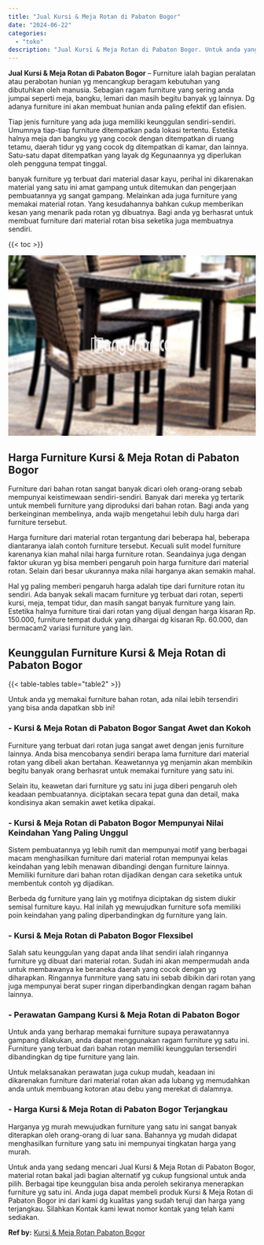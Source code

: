```yaml
---
title: "Jual Kursi & Meja Rotan di Pabaton Bogor"
date: "2024-06-22"
categories: 
  - "toko"
description: "Jual Kursi & Meja Rotan di Pabaton Bogor. Untuk anda yang sedang mencari Jual Kursi & Meja Rotan di Pabaton Bogor, material rotan bakal jadi bagian alternati..."
---
```


**Jual Kursi & Meja Rotan di Pabaton Bogor** – Furniture ialah bagian peralatan atau perabotan hunian yg mencangkup beragam kebutuhan yang dibutuhkan oleh manusia. Sebagian ragam furniture yang sering anda jumpai seperti meja, bangku, lemari dan masih begitu banyak yg lainnya. Dg adanya furniture ini akan membuat hunian anda paling efektif dan efisien.

Tiap jenis furniture yang ada juga memiliki keunggulan sendiri-sendiri. Umumnya tiap-tiap furniture ditempatkan pada lokasi tertentu. Estetika halnya meja dan bangku yg yang cocok dengan ditempatkan di ruang tetamu, daerah tidur yg yang cocok dg ditempatkan di kamar, dan lainnya. Satu-satu dapat ditempatkan yang layak dg Kegunaannya yg diperlukan oleh pengguna tempat tinggal.

banyak furniture yg terbuat dari material dasar kayu, perihal ini dikarenakan material yang satu ini amat gampang untuk ditemukan dan pengerjaan pembuatannya yg sangat gampang. Melainkan ada juga furniture yang memakai material rotan. Yang kesudahannya bahkan cukup memberikan kesan yang menarik pada rotan yg dibuatnya. Bagi anda yg berhasrat untuk membuat furniture dari material rotan bisa seketika juga membuatnya sendiri.

{{< toc >}}

![Jual Kursi & Meja Rotan di Pabaton Bogor](/images/kursi-meja-rotan-murah12.png)

## Harga Furniture Kursi & Meja Rotan di Pabaton Bogor

Furniture dari bahan rotan sangat banyak dicari oleh orang-orang sebab mempunyai keistimewaan sendiri-sendiri. Banyak dari mereka yg tertarik untuk membeli furniture yang diproduksi dari bahan rotan. Bagi anda yang berkeinginan membelinya, anda wajib mengetahui lebih dulu harga dari furniture tersebut.

Harga furniture dari material rotan tergantung dari beberapa hal, beberapa diantaranya ialah contoh furniture tersebut. Kecuali sulit model furniture karenanya kian mahal nilai harga furniture rotan. Seandainya juga dengan faktor ukuran yg bisa memberi pengaruh poin harga furniture dari material rotan. Selain dari besar ukurannya maka nilai harganya akan semakin mahal.

Hal yg paling memberi pengaruh harga adalah tipe dari furniture rotan itu sendiri. Ada banyak sekali macam furniture yg terbuat dari rotan, seperti kursi, meja, tempat tidur, dan masih sangat banyak furniture yang lain. Estetika halnya furniture tirai dari rotan yang dijual dengan harga kisaran Rp. 150.000, furniture tempat duduk yang dihargai dg kisaran Rp. 60.000, dan bermacam2 variasi furniture yang lain.

## Keunggulan Furniture Kursi & Meja Rotan di Pabaton Bogor

{{< table-tables table="table2" >}}

Untuk anda yg memakai furniture bahan rotan, ada nilai lebih tersendiri yang bisa anda dapatkan sbb ini!

### \- Kursi & Meja Rotan di Pabaton Bogor Sangat Awet dan Kokoh

Furniture yang terbuat dari rotan juga sangat awet dengan jenis furniture lainnya. Anda bisa mencobanya sendiri berapa lama furniture dari material rotan yang dibeli akan bertahan. Keawetannya yg menjamin akan membikin begitu banyak orang berhasrat untuk memakai furniture yang satu ini.

Selain itu, keawetan dari furniture yg satu ini juga diberi pengaruh oleh keadaan pembuatannya. diciptakan secara tepat guna dan detail, maka kondisinya akan semakin awet ketika dipakai.

### \- Kursi & Meja Rotan di Pabaton Bogor Mempunyai Nilai Keindahan Yang Paling Unggul

Sistem pembuatannya yg lebih rumit dan mempunyai motif yang berbagai macam menghasilkan furniture dari material rotan mempunyai kelas keindahan yang lebih menawan dibandingi dengan furniture lainnya. Memiliki furniture dari bahan rotan dijadikan dengan cara seketika untuk membentuk contoh yg dijadikan.

Berbeda dg furniture yang lain yg motifnya diciptakan dg sistem diukir semisal furniture kayu. Hal inilah yg mewujudkan furniture sofa memiliki poin keindahan yang paling diperbandingkan dg furniture yang lain.

### \- Kursi & Meja Rotan di Pabaton Bogor Flexsibel

Salah satu keunggulan yang dapat anda lihat sendiri ialah ringannya furniture yg dibuat dari material rotan. Sudah ini akan mempermudah anda untuk membawanya ke beraneka daerah yang cocok dengan yg diharapkan. Ringannya funrniture yang satu ini sebab dibikin dari rotan yang juga mempunyai berat super ringan diperbandingkan dengan ragam bahan lainnya.

### \- Perawatan Gampang Kursi & Meja Rotan di Pabaton Bogor

Untuk anda yang berharap memakai furniture supaya perawatannya gampang dilakukan, anda dapat menggunakan ragam furniture yg satu ini. Furniture yang terbuat dari bahan rotan memiliki keunggulan tersendiri dibandingkan dg tipe furniture yang lain.

Untuk melaksanakan perawatan juga cukup mudah, keadaan ini dikarenakan furniture dari material rotan akan ada lubang yg memudahkan anda untuk membuang kotoran atau debu yang merekat di dalamnya.

### \- Harga Kursi & Meja Rotan di Pabaton Bogor Terjangkau

Harganya yg murah mewujudkan furniture yang satu ini sangat banyak diterapkan oleh orang-orang di luar sana. Bahannya yg mudah didapat menghasilkan furniture yang satu ini mempunyai tingkatan harga yang murah.

Untuk anda yang sedang mencari Jual Kursi & Meja Rotan di Pabaton Bogor, material rotan bakal jadi bagian alternatif yg cukup fungsional untuk anda pilih. Berbagai tipe keunggulan bisa anda peroleh sekiranya menerapkan furniture yg satu ini. Anda juga dapat membeli produk Kursi & Meja Rotan di Pabaton Bogor ini dari kami dg kualitas yang sudah teruji dan harga yang terjangkau. Silahkan Kontak kami lewat nomor kontak yang telah kami sediakan.

**Ref by:** [Kursi & Meja Rotan Pabaton Bogor](https://id.wikipedia.org/wiki/Kursi)
